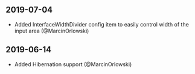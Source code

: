 2019-07-04
----------
- Added InterfaceWidthDivider config item to easily control width of the input area (@MarcinOrlowski)

2019-06-14
----------
- Added Hibernation support (@MarcinOrlowski)
